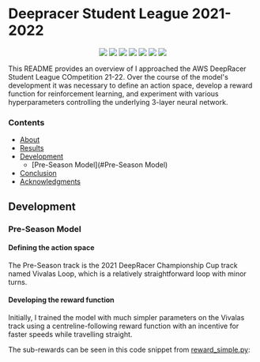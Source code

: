 # Deepracer Student League 2021-2022

<p align = center>
  <img src="https://img.shields.io/badge/-Python-3776AB?logo=python&logoColor=white"/>
  <img src="https://img.shields.io/badge/-AWS-232F3E?logo=amazon-aws&logoColor=white"/>
  <img src="https://img.shields.io/badge/-VS%20code-blue??style=flat&logo=visualstudiocode"/>
  <img src="https://img.shields.io/badge/-Sublime%20Text-DB6204?logo=sublime-text&logoColor=white"/>
  <img src="https://img.shields.io/badge/-Atom-239120?logo=atom&logoColor=white"/>
  <img src="https://img.shields.io/badge/-Git-D51007?logo=git&logoColor=white"/>
  <img src="https://img.shields.io/badge/-GitHub-181717?logo=github&logoColor=white"/>
</p>

This README provides an overview of I approached the AWS DeepRacer Student League COmpetition 21-22. Over the course of the model's development it was necessary to define an action space, develop a reward function for reinforcement learning, and experiment with various hyperparameters controlling the underlying 3-layer neural network.

### Contents
- [About](#About)
- [Results](#Results)
- [Development](#Development)
  - [Pre-Season Model](#Pre-Season Model)
- [Conclusion](#Conclusion)
- [Acknowledgments](#Acknowledgments)

## Development
### Pre-Season Model
#### Defining the action space
The Pre-Season track is the 2021 DeepRacer Championship Cup track named Vivalas Loop, which is a relatively straightforward loop with minor turns.

#### Developing the reward function
Initially, I trained the model with much simpler parameters on the Vivalas track using a centreline-following reward function with an incentive for faster speeds while travelling straight.

The sub-rewards can be seen in this code snippet from [reward_simple.py]():
